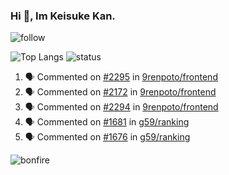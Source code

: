 ### Hi 👋, Im Keisuke Kan.

<!--
**9renpoto/9renpoto** is a ✨ _special_ ✨ repository because its `README.md` (this file) appears on your GitHub profile.

Here are some ideas to get you started:

- 🔭 I’m currently working on ...
- 🌱 I’m currently learning ...
- 👯 I’m looking to collaborate on ...
- 🤔 I’m looking for help with ...
- 💬 Ask me about ...
- 📫 How to reach me: ...
- 😄 Pronouns: ...
- ⚡ Fun fact: ...
-->

![follow](https://img.shields.io/github/followers/9renpoto?label=Follow&style=social)

![Top Langs](https://github-readme-stats.vercel.app/api/top-langs/?username=9renpoto&hide=html&layout=compact)
![status](https://github-readme-stats.vercel.app/api?username=9renpoto&show_icons=true&count_private=true&hide=issues,contribs)

<!--START_SECTION:activity-->
1. 🗣 Commented on [#2295](https://github.com/9renpoto/frontend/issues/2295) in [9renpoto/frontend](https://github.com/9renpoto/frontend)
2. 🗣 Commented on [#2172](https://github.com/9renpoto/frontend/issues/2172) in [9renpoto/frontend](https://github.com/9renpoto/frontend)
3. 🗣 Commented on [#2294](https://github.com/9renpoto/frontend/issues/2294) in [9renpoto/frontend](https://github.com/9renpoto/frontend)
4. 🗣 Commented on [#1681](https://github.com/g59/ranking/issues/1681) in [g59/ranking](https://github.com/g59/ranking)
5. 🗣 Commented on [#1676](https://github.com/g59/ranking/issues/1676) in [g59/ranking](https://github.com/g59/ranking)
<!--END_SECTION:activity-->

![bonfire](https://steamuserimages-a.akamaihd.net/ugc/642122953509701566/B713E72A4007E29A1D2B53919716E2BA9BF237BD/)
